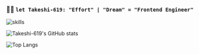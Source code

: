 ### 👨‍💻 `let Takeshi-619: "Effort" | "Dream" = "Frontend Engineer"`

![skills](https://skillicons.dev/icons?i=figma,nextjs,react,tailwind,webpack,typescript)

![Takeshi-619's GitHub stats](https://github-readme-stats.vercel.app/api?username=Takeshi-619&show_icons=true)

![Top Langs](https://github-readme-stats.vercel.app/api/top-langs/?username=Takeshi-619&layout=compact)

<div align="center">

</div>
